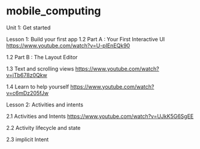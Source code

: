# mobile_computing

Unit 1: Get started

Lesson 1: Build your first app
1.2 Part A : Your First Interactive UI
https://www.youtube.com/watch?v=U-pIEnEQk90

1.2 Part B : The Layout Editor 

1.3 Text and scrolling views https://www.youtube.com/watch?v=jTb678z0Qkw

1.4 Learn to help yourself https://www.youtube.com/watch?v=c6mDz205fJw


Lesson 2: Activities and intents

2.1 Activities and Intents https://www.youtube.com/watch?v=UJkK5G6SgEE

2.2 Activity lifecycle and state

2.3 implicit Intent
